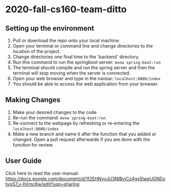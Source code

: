 # 2020-fall-cs160-team-ditto

## Setting up the environment
1) Pull or download the repo onto your local machine.
2) Open your terminal or command line and change directories to the location of the project.
3) Change directories one final time to the 'backend' directory.
4) Run this command to run the springboot server: ```mvnw spring-boot:run```
6) The terminal should compile and run the spring server and then the terminal will stop moving when the 
    server is connected.
5) Open your web browser and type in the navbar: ```localhost:8080/index```
6) You should be able to access the web application from your browser. 

## Making Changes
1) Make your desired changes to the code
2) Re-run the command: ```mvnw spring-boot:run```
3) Re-connect to the webpage by refreshing or re-entering the ```localhost:8080/index```
4) Make a new branch and name it after the function that you added or changed. 
    Open a pull request afterwards if you are done with the function for review.

## User Guide
Click here to read the user manual: https://docs.google.com/document/d/1f2EHNyvJU3NIBvjCz4gx5lweUGNDytvpS7_v-hVmc8w/edit?usp=sharing
